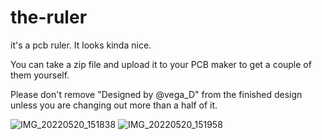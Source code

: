# the-ruler
it's a pcb ruler. It looks kinda nice.

You can take a zip file and upload it to your PCB maker to get a couple of them yourself. 

Please don't remove "Designed by @vega_D" from the finished design unless you are changing out more than a half of it.

![IMG_20220520_151838](https://user-images.githubusercontent.com/35414314/170883780-530752bd-d1e6-4bc5-bd17-0ce536c15ff9.jpg)
![IMG_20220520_151958](https://user-images.githubusercontent.com/35414314/170883784-72b4a86f-2503-4d8b-a3d2-e5b1b3493f95.jpg)

